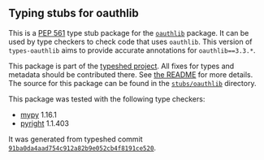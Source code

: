 ## Typing stubs for oauthlib

This is a [PEP 561](https://peps.python.org/pep-0561/) type stub package for
the [`oauthlib`](https://github.com/oauthlib/oauthlib) package. It can be used by type checkers
to check code that uses `oauthlib`. This version of
`types-oauthlib` aims to provide accurate annotations for
`oauthlib==3.3.*`.

This package is part of the [typeshed project](https://github.com/python/typeshed).
All fixes for types and metadata should be contributed there.
See [the README](https://github.com/python/typeshed/blob/main/README.md)
for more details. The source for this package can be found in the
[`stubs/oauthlib`](https://github.com/python/typeshed/tree/main/stubs/oauthlib)
directory.

This package was tested with the following type checkers:
* [mypy](https://github.com/python/mypy/) 1.16.1
* [pyright](https://github.com/microsoft/pyright) 1.1.403

It was generated from typeshed commit
[`91ba0da4aad754c912a82b9e052cb4f8191ce520`](https://github.com/python/typeshed/commit/91ba0da4aad754c912a82b9e052cb4f8191ce520).
